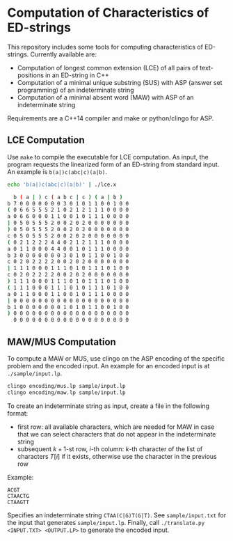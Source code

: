 # Computation of Characteristics of ED-strings

This repository includes some tools for computing characteristics of ED-strings.
Currently available are:

 - Computation of longest common extension (LCE) of all pairs of text-positions in an ED-string in C++
 - Computation of a minimal unique substring (SUS) with ASP (answer set programming) of an indeterminate string
 - Computation of a minimal absent word (MAW) with ASP of an indeterminate string

Requirements are a C++14 compiler and make or python/clingo for ASP.

## LCE Computation

Use `make` to compile the executable for LCE computation.
As input, the program requests the linearized form of an ED-string from standard input.
An example is `b(a|)c(abc|c)(a|b)`.

```sh
echo 'b(a|)c(abc|c)(a|b)' | ./lce.x

  b ( a | ) c ( a b c | c ) ( a | b )
b 7 0 0 0 0 0 0 0 3 0 1 0 1 1 0 0 1 0 0
( 0 6 6 5 5 5 2 1 0 2 1 2 1 1 1 0 0 0 0
a 0 6 6 0 0 0 1 1 0 0 1 0 1 1 1 0 0 0 0
| 0 5 0 5 5 5 2 0 0 2 0 2 0 0 0 0 0 0 0
) 0 5 0 5 5 5 2 0 0 2 0 2 0 0 0 0 0 0 0
c 0 5 0 5 5 5 2 0 0 2 0 2 0 0 0 0 0 0 0
( 0 2 1 2 2 2 4 4 0 2 1 2 1 1 1 0 0 0 0
a 0 1 1 0 0 0 4 4 0 0 1 0 1 1 1 0 0 0 0
b 3 0 0 0 0 0 0 0 3 0 1 0 1 1 0 0 1 0 0
c 0 2 0 2 2 2 2 0 0 2 0 2 0 0 0 0 0 0 0
| 1 1 1 0 0 0 1 1 1 0 1 0 1 1 1 0 1 0 0
c 0 2 0 2 2 2 2 0 0 2 0 2 0 0 0 0 0 0 0
) 1 1 1 0 0 0 1 1 1 0 1 0 1 1 1 0 1 0 0
( 1 1 1 0 0 0 1 1 1 0 1 0 1 1 1 0 1 0 0
a 0 1 1 0 0 0 1 1 0 0 1 0 1 1 1 0 0 0 0
| 0 0 0 0 0 0 0 0 0 0 0 0 0 0 0 0 0 0 0
b 1 0 0 0 0 0 0 0 1 0 1 0 1 1 0 0 1 0 0
) 0 0 0 0 0 0 0 0 0 0 0 0 0 0 0 0 0 0 0
  0 0 0 0 0 0 0 0 0 0 0 0 0 0 0 0 0 0 0
```



## MAW/MUS Computation

To compute a MAW or MUS, use clingo on the ASP encoding of the specific problem and the encoded input.
An example for an encoded input is at `./sample/input.lp`.

```sh
clingo encoding/mus.lp sample/input.lp
clingo encoding/maw.lp sample/input.lp
```

To create an indeterminate string as input, create a file in the following format:

 - first row: all available characters, which are needed for MAW in case that we can select characters that do not appear in the indeterminate string
 - subsequent $k+1$-st row, $i$-th column: $k$-th character of the list of characters $T[i]$ if it exists, otherwise use the character in the previous row

Example:

```
ACGT
CTAACTG
CTAAGTT
```

Specifies an indeterminate string `CTAA(C|G)T(G|T)`.
See `sample/input.txt` for the input that generates `sample/input.lp`.
Finally, call `./translate.py <INPUT.TXT> <OUTPUT.LP>` to generate the encoded input.

